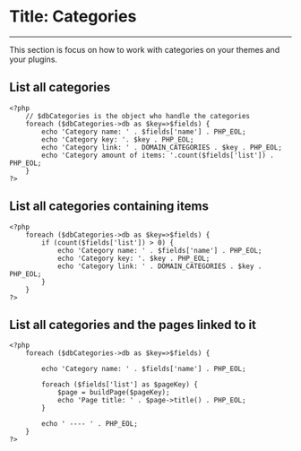 # Title: Categories
<!-- Position: 3 -->
---
This section is focus on how to work with categories on your themes and your plugins.

## List all categories
```
<?php
	// $dbCategories is the object who handle the categories
	foreach ($dbCategories->db as $key=>$fields) {
		echo 'Category name: ' . $fields['name'] . PHP_EOL;
		echo 'Category key: '. $key . PHP_EOL;
		echo 'Category link: ' . DOMAIN_CATEGORIES . $key . PHP_EOL;
		echo 'Category amount of items: '.count($fields['list']) . PHP_EOL;
	}
?>
```

## List all categories containing items
```
<?php
	foreach ($dbCategories->db as $key=>$fields) {
		if (count($fields['list']) > 0) {
			echo 'Category name: ' . $fields['name'] . PHP_EOL;
			echo 'Category key: '. $key . PHP_EOL;
			echo 'Category link: ' . DOMAIN_CATEGORIES . $key . PHP_EOL;
		}
	}
?>
```

## List all categories and the pages linked to it
```
<?php
	foreach ($dbCategories->db as $key=>$fields) {

		echo 'Category name: ' . $fields['name'] . PHP_EOL;

		foreach ($fields['list'] as $pageKey) {
			$page = buildPage($pageKey);
			echo 'Page title: ' . $page->title() . PHP_EOL;
		}

		echo ' ---- ' . PHP_EOL;
	}
?>
```
